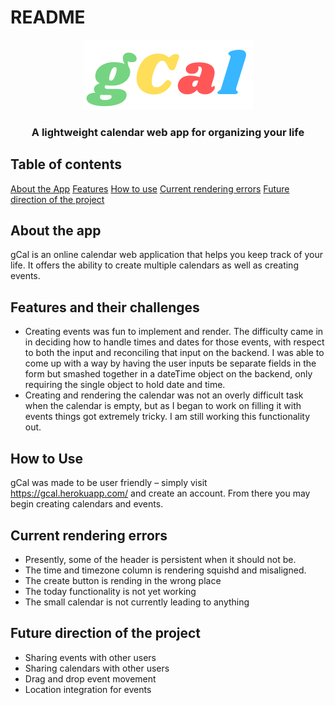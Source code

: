# README

<center><img src="app/assets/stylesheets/logo.png"></center>
<h3 style="text-align: center;">A lightweight calendar web app for organizing your life</h3>

## Table of contents
[About the App](#about-the-app)
[Features](#features)
[How to use](#how-to-use)
[Current rendering errors](#current-rendering-errors)
[Future direction of the project](#future-direction-of-the-project)

## About the app
gCal is an online calendar web application that helps you keep track of your life. It offers the ability to create multiple calendars as well as creating events. 

## Features and their challenges
+ Creating events was fun to implement and render. The difficulty came in in deciding how to handle times and dates for those events, with respect to both the input and reconciling that input on the backend. I was able to come up with a way by having the user inputs be separate fields in the form but smashed together in a dateTime object on the backend, only requiring the single object to hold date and time. 
+ Creating and rendering the calendar was not an overly difficult task when the calendar is empty, but as I began to work on filling it with events things got extremely tricky. I am still working this functionality out. 

## How to Use
gCal was made to be user friendly – simply visit https://gcal.herokuapp.com/ and create an account. From there you may begin creating calendars and events.

## Current rendering errors
+ Presently, some of the header is persistent when it should not be.
+ The time and timezone column is rendering squishd and misaligned.
+ The create button is rending in the wrong place
+ The today functionality is not yet working
+ The small calendar is not currently leading to anything

## Future direction of the project
+ Sharing events with other users
+ Sharing calendars with other users
+ Drag and drop event movement
+ Location integration for events